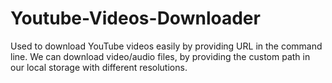 # Youtube-Videos-Downloader
Used to download YouTube videos easily by providing URL in the command line.
We can download video/audio files, by providing the custom path in our local storage with different resolutions.
